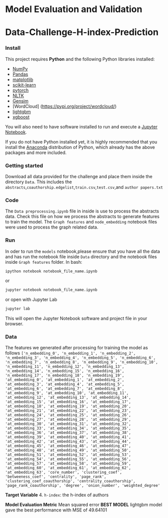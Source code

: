 # Model Evaluation and Validation
# Data-Challenge-H-index-Prediction

### Install

This project requires **Python** and the following Python libraries installed:

- [NumPy](http://www.numpy.org/)
- [Pandas](http://pandas.pydata.org/)
- [matplotlib](http://matplotlib.org/)
- [scikit-learn](http://scikit-learn.org/stable/)
- [pytorch](https://pytorch.org/)
- [NLTK](https://www.nltk.org/)
- [Gensim](https://radimrehurek.com/gensim/index.html)
- [WordCloud] (https://pypi.org/project/wordcloud/)
- [lightgbm](https://lightgbm.readthedocs.io/en/latest/)
- [xgboost](https://xgboost.readthedocs.io/en/stable/)


You will also need to have software installed to run and execute a [Jupyter Notebook](http://jupyter.org/install.html).

If you do not have Python installed yet, it is highly recommended that you install the [Anaconda](https://www.anaconda.com/download/) distribution of Python, which already has the above packages and more included. 

### Getting started
Download all data provided for the challenge and place them inside the directory `Data`.
This includes the `abstracts`,`coauthorship.edgelist`,`train.csv`,`test.csv`,and `author papers.txt`

### Code

The `Data preprocessing.ipynb` file in inside is use to process the abstracts data. Check this file on how we process the abstracts to generate features to train the model.
The `Graph features`  and `node_embedding` notebook files were used to process the graph related data.

### Run

In oder to run the `models` notebook,please ensure that you have all the data and has run the notebook file inside `Data` directory and the notebook files inside `Graph features` folder.
In bash:

```bash
ipython notebook notebook_file_name.ipynb
```  
or
```bash
jupyter notebook notebook_file_name.ipynb
```
or open with Jupyter Lab
```bash
jupyter lab
```

This will open the Jupyter Notebook software and project file in your browser.

### Data

The features we generated after processing for training the model as follows
`
['n_embedding_0', 'n_embedding_1', 'n_embedding_2', 'n_embedding_3', 'n_embedding_4', 'n_embedding_5', 'n_embedding_6', 'n_embedding_7', 'n_embedding_8', 'n_embedding_9', 'n_embedding_10', 'n_embedding_11', 'n_embedding_12', 'n_embedding_13', 'n_embedding_14', 'n_embedding_15', 'n_embedding_16', 'n_embedding_17', 'n_embedding_18', 'n_embedding_19', 'at_embedding_0', 'at_embedding_1', 'at_embedding_2', 'at_embedding_3', 'at_embedding_4', 'at_embedding_5', 'at_embedding_6', 'at_embedding_7', 'at_embedding_8', 'at_embedding_9', 'at_embedding_10', 'at_embedding_11', 'at_embedding_12', 'at_embedding_13', 'at_embedding_14', 'at_embedding_15', 'at_embedding_16', 'at_embedding_17', 'at_embedding_18', 'at_embedding_19', 'at_embedding_20', 'at_embedding_21', 'at_embedding_22', 'at_embedding_23', 'at_embedding_24', 'at_embedding_25', 'at_embedding_26', 'at_embedding_27', 'at_embedding_28', 'at_embedding_29', 'at_embedding_30', 'at_embedding_31', 'at_embedding_32', 'at_embedding_33', 'at_embedding_34', 'at_embedding_35', 'at_embedding_36', 'at_embedding_37', 'at_embedding_38', 'at_embedding_39', 'at_embedding_40', 'at_embedding_41', 'at_embedding_42', 'at_embedding_43', 'at_embedding_44', 'at_embedding_45', 'at_embedding_46', 'at_embedding_47', 'at_embedding_48', 'at_embedding_49', 'at_embedding_50', 'at_embedding_51', 'at_embedding_52', 'at_embedding_53', 'at_embedding_54', 'at_embedding_55', 'at_embedding_56', 'at_embedding_57', 'at_embedding_58', 'at_embedding_59', 'at_embedding_60', 'at_embedding_61', 'at_embedding_62', 'at_embedding_63', 'core_number', 'clustering_coef', 'betweeness_coef', 'centrality', 'page_rank', 'clustering_coef_coauthorship', 'centrality_coauthorship', 'page_rank_coauthorship', 'degree', 'onion_number', 'weighted_degree' `
 
**Target Variable**
4. `h-index`: the h-index of authors

**Model Evaluation Metric**
Mean squared error
**BEST MODEL**
lightgbm model gave the best performance with MSE of 49.64101


